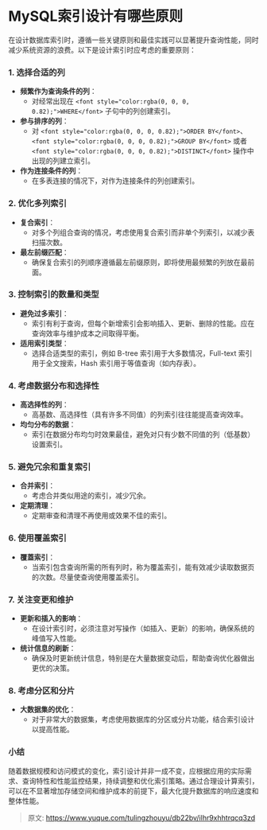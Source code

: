 # MySQL索引设计有哪些原则

<font style="color:rgba(0, 0, 0, 0.82);">在设计数据库索引时，遵循一些关键原则和最佳实践可以显著提升查询性能，同时减少系统资源的浪费。以下是设计索引时应考虑的重要原则：</font>

### <font style="color:rgba(0, 0, 0, 0.82);">1. 选择合适的列</font>
+ **<font style="color:rgba(0, 0, 0, 0.82);">频繁作为查询条件的列</font>**<font style="color:rgba(0, 0, 0, 0.82);">：</font>
    - <font style="color:rgba(0, 0, 0, 0.82);">对经常出现在</font><font style="color:rgba(0, 0, 0, 0.82);"> </font>`<font style="color:rgba(0, 0, 0, 0.82);">WHERE</font>`<font style="color:rgba(0, 0, 0, 0.82);"> </font><font style="color:rgba(0, 0, 0, 0.82);">子句中的列创建索引。</font>
+ **<font style="color:rgba(0, 0, 0, 0.82);">参与排序的列</font>**<font style="color:rgba(0, 0, 0, 0.82);">：</font>
    - <font style="color:rgba(0, 0, 0, 0.82);">对</font><font style="color:rgba(0, 0, 0, 0.82);"> </font>`<font style="color:rgba(0, 0, 0, 0.82);">ORDER BY</font>`<font style="color:rgba(0, 0, 0, 0.82);">、</font>`<font style="color:rgba(0, 0, 0, 0.82);">GROUP BY</font>`<font style="color:rgba(0, 0, 0, 0.82);"> </font><font style="color:rgba(0, 0, 0, 0.82);">或者</font><font style="color:rgba(0, 0, 0, 0.82);"> </font>`<font style="color:rgba(0, 0, 0, 0.82);">DISTINCT</font>`<font style="color:rgba(0, 0, 0, 0.82);"> </font><font style="color:rgba(0, 0, 0, 0.82);">操作中出现的列建立索引。</font>
+ **<font style="color:rgba(0, 0, 0, 0.82);">作为连接条件的列</font>**<font style="color:rgba(0, 0, 0, 0.82);">：</font>
    - <font style="color:rgba(0, 0, 0, 0.82);">在多表连接的情况下，对作为连接条件的列创建索引。</font>

### <font style="color:rgba(0, 0, 0, 0.82);">2. 优化多列索引</font>
+ **<font style="color:rgba(0, 0, 0, 0.82);">复合索引</font>**<font style="color:rgba(0, 0, 0, 0.82);">：</font>
    - <font style="color:rgba(0, 0, 0, 0.82);">对多个列组合查询的情况，考虑使用复合索引而非单个列索引，以减少表扫描次数。</font>
+ **<font style="color:rgba(0, 0, 0, 0.82);">最左前缀匹配</font>**<font style="color:rgba(0, 0, 0, 0.82);">：</font>
    - <font style="color:rgba(0, 0, 0, 0.82);">确保复合索引的列顺序遵循最左前缀原则，即将使用最频繁的列放在最前面。</font>

### <font style="color:rgba(0, 0, 0, 0.82);">3. 控制索引的数量和类型</font>
+ **<font style="color:rgba(0, 0, 0, 0.82);">避免过多索引</font>**<font style="color:rgba(0, 0, 0, 0.82);">：</font>
    - <font style="color:rgba(0, 0, 0, 0.82);">索引有利于查询，但每个新增索引会影响插入、更新、删除的性能。应在查询效率与维护成本之间取得平衡。</font>
+ **<font style="color:rgba(0, 0, 0, 0.82);">适用索引类型</font>**<font style="color:rgba(0, 0, 0, 0.82);">：</font>
    - <font style="color:rgba(0, 0, 0, 0.82);">选择合适类型的索引，例如 B-tree 索引用于大多数情况，Full-text 索引用于全文搜索，Hash 索引用于等值查询（如内存表）。</font>

### <font style="color:rgba(0, 0, 0, 0.82);">4. 考虑数据分布和选择性</font>
+ **<font style="color:rgba(0, 0, 0, 0.82);">高选择性的列</font>**<font style="color:rgba(0, 0, 0, 0.82);">：</font>
    - <font style="color:rgba(0, 0, 0, 0.82);">高基数、高选择性（具有许多不同值）的列索引往往能提高查询效率。</font>
+ **<font style="color:rgba(0, 0, 0, 0.82);">均匀分布的数据</font>**<font style="color:rgba(0, 0, 0, 0.82);">：</font>
    - <font style="color:rgba(0, 0, 0, 0.82);">索引在数据分布均匀时效果最佳，避免对只有少数不同值的列（低基数）设置索引。</font>

### <font style="color:rgba(0, 0, 0, 0.82);">5. 避免冗余和重复索引</font>
+ **<font style="color:rgba(0, 0, 0, 0.82);">合并索引</font>**<font style="color:rgba(0, 0, 0, 0.82);">：</font>
    - <font style="color:rgba(0, 0, 0, 0.82);">考虑合并类似用途的索引，减少冗余。</font>
+ **<font style="color:rgba(0, 0, 0, 0.82);">定期清理</font>**<font style="color:rgba(0, 0, 0, 0.82);">：</font>
    - <font style="color:rgba(0, 0, 0, 0.82);">定期审查和清理不再使用或效果不佳的索引。</font>

### <font style="color:rgba(0, 0, 0, 0.82);">6. 使用覆盖索引</font>
+ **<font style="color:rgba(0, 0, 0, 0.82);">覆蓋索引</font>**<font style="color:rgba(0, 0, 0, 0.82);">：</font>
    - <font style="color:rgba(0, 0, 0, 0.82);">当索引包含查询所需的所有列时，称为覆盖索引，能有效减少读取数据页的次数。尽量使查询使用覆盖索引。</font>

### <font style="color:rgba(0, 0, 0, 0.82);">7. 关注变更和维护</font>
+ **<font style="color:rgba(0, 0, 0, 0.82);">更新和插入的影响</font>**<font style="color:rgba(0, 0, 0, 0.82);">：</font>
    - <font style="color:rgba(0, 0, 0, 0.82);">在设计索引时，必须注意对写操作（如插入、更新）的影响，确保系统的峰值写入性能。</font>
+ **<font style="color:rgba(0, 0, 0, 0.82);">统计信息的刷新</font>**<font style="color:rgba(0, 0, 0, 0.82);">：</font>
    - <font style="color:rgba(0, 0, 0, 0.82);">确保及时更新统计信息，特别是在大量数据变动后，帮助查询优化器做出更优的决策。</font>

### <font style="color:rgba(0, 0, 0, 0.82);">8. 考虑分区和分片</font>
+ **<font style="color:rgba(0, 0, 0, 0.82);">大数据集的优化</font>**<font style="color:rgba(0, 0, 0, 0.82);">：</font>
    - <font style="color:rgba(0, 0, 0, 0.82);">对于非常大的数据集，考虑使用数据库的分区或分片功能，结合索引设计以提高性能。</font>

### <font style="color:rgba(0, 0, 0, 0.82);">小结</font>
<font style="color:rgba(0, 0, 0, 0.82);">随着数据规模和访问模式的变化，索引设计并非一成不变，应根据应用的实际需求、查询特性和性能监控结果，持续调整和优化索引策略。通过合理设计算索引，可以在不显著增加存储空间和维护成本的前提下，最大化提升数据库的响应速度和整体性能。</font>



> 原文: <https://www.yuque.com/tulingzhouyu/db22bv/ilhr9xhhtrqcq3zd>